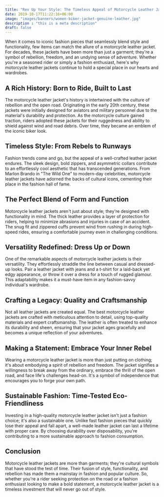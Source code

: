 ```yaml
---
title: "Rev Up Your Style: The Timeless Appeal of Motorcycle Leather Jackets"
date: 2019-10-17T11:22:16+06:00
image: "images/banners/women-biker-jacket-genuine-leather.jpg"
description : "this is a meta description"
draft: false
---
```


When it comes to iconic fashion pieces that seamlessly blend style and functionality, few items can match the allure of a motorcycle leather jacket. For decades, these jackets have been more than just a garment; they're a symbol of rebellion, freedom, and an undying sense of adventure. Whether you're a seasoned rider or simply a fashion enthusiast, here's why motorcycle leather jackets continue to hold a special place in our hearts and wardrobes.

## A Rich History: Born to Ride, Built to Last
The motorcycle leather jacket's history is intertwined with the culture of rebellion and the open road. Originating in the early 20th century, these jackets were initially designed for aviators and military personnel due to the material's durability and protection. As the motorcycle culture gained traction, riders adopted these jackets for their ruggedness and ability to shield against wind and road debris. Over time, they became an emblem of the iconic biker look.

## Timeless Style: From Rebels to Runways
Fashion trends come and go, but the appeal of a well-crafted leather jacket endures. The sleek design, bold zippers, and asymmetric collars contribute to an effortlessly cool aesthetic that has transcended generations. From Marlon Brando in "The Wild One" to modern-day celebrities, motorcycle leather jackets have adorned the backs of cultural icons, cementing their place in the fashion hall of fame.

## The Perfect Blend of Form and Function
Motorcycle leather jackets aren't just about style; they're designed with functionality in mind. The thick leather provides a layer of protection for riders, helping to minimize abrasions and injuries in case of an accident. The snug fit and zippered cuffs prevent wind from rushing in during high-speed rides, ensuring a comfortable journey even in challenging conditions.

## Versatility Redefined: Dress Up or Down
One of the remarkable aspects of motorcycle leather jackets is their versatility. They effortlessly straddle the line between casual and dressed-up looks. Pair a leather jacket with jeans and a t-shirt for a laid-back yet edgy appearance, or throw it over a dress for a touch of rugged glamour. This adaptability makes it a must-have item in any fashion-savvy individual's wardrobe.

## Crafting a Legacy: Quality and Craftsmanship
Not all leather jackets are created equal. The best motorcycle leather jackets are crafted with meticulous attention to detail, using top-quality materials and expert craftsmanship. The leather is often treated to enhance its durability and sheen, ensuring that your jacket ages gracefully and becomes a unique reflection of your adventures.

## Making a Statement: Embrace Your Inner Rebel
Wearing a motorcycle leather jacket is more than just putting on clothing; it's about embodying a spirit of rebellion and freedom. The jacket signifies a willingness to break away from the ordinary, embrace the thrill of the open road, and face life's challenges head-on. It's a symbol of independence that encourages you to forge your own path.

## Sustainable Fashion: Time-Tested Eco-Friendliness
Investing in a high-quality motorcycle leather jacket isn't just a fashion choice; it's also a sustainable one. Unlike fast fashion pieces that quickly lose their appeal and fall apart, a well-made leather jacket can last a lifetime with proper care. By choosing durability over disposability, you're contributing to a more sustainable approach to fashion consumption.

## Conclusion
Motorcycle leather jackets are more than garments; they're cultural symbols that have stood the test of time. Their fusion of style, functionality, and rebellion has made them a mainstay in fashion and popular culture. So, whether you're a rider seeking protection on the road or a fashion enthusiast looking to make a bold statement, a motorcycle leather jacket is a timeless investment that will never go out of style.